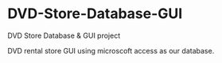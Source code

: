 # DVD-Store-Database-GUI
DVD Store Database &amp; GUI project

DVD rental store GUI using microscoft access as our database.

